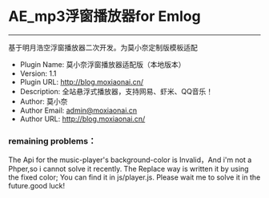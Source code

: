 # AE_mp3浮窗播放器for Emlog
---
  基于明月浩空浮窗播放器二次开发。为莫小奈定制版模板适配
 * Plugin Name: 莫小奈浮窗播放器适配版（本地版本）
 * Version: 1.1
 * Plugin URL: http://blog.moxiaonai.cn/
 * Description: 全站悬浮式播放器，支持网易、虾米、QQ音乐！
 * Author: 莫小奈
 * Author Email: admin@moxiaonai.cn
 * Author URL: http://blog.moxiaonai.cn/  
 ### remaining problems：
 The Api for the music-player's background-color is Invalid，And i'm not a Phper,so i cannot solve it recently. The Replace way is 
 written it by using the fixed color; You can find it in js/player.js.
Please wait me to solve it in the future.good luck!

